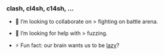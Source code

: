 ### clash, cl4sh, c14sh, ...



- 👯 I’m looking to collaborate on > fighting on battle arena.
- 🤔 I’m looking for help with > fuzzing.


- ⚡ Fun fact: our brain wants us to be [lazy](https://www.forbes.com/sites/nicolelipkin/2022/10/25/our-brains-want-to-be-lazy-heres-how-to-win-the-battle/)?
